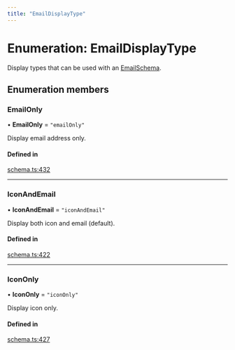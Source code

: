 ```yaml
---
title: "EmailDisplayType"
---
```

# Enumeration: EmailDisplayType

Display types that can be used with an [EmailSchema](../interfaces/EmailSchema.md).

## Enumeration members

### EmailOnly

• **EmailOnly** = `"emailOnly"`

Display email address only.

#### Defined in

[schema.ts:432](https://github.com/coda/packs-sdk/blob/main/schema.ts#L432)

___

### IconAndEmail

• **IconAndEmail** = `"iconAndEmail"`

Display both icon and email (default).

#### Defined in

[schema.ts:422](https://github.com/coda/packs-sdk/blob/main/schema.ts#L422)

___

### IconOnly

• **IconOnly** = `"iconOnly"`

Display icon only.

#### Defined in

[schema.ts:427](https://github.com/coda/packs-sdk/blob/main/schema.ts#L427)
